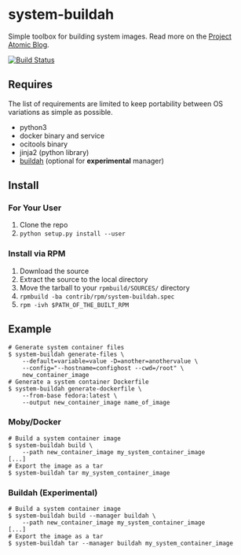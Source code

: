 # system-buildah
Simple toolbox for building system images. Read more on the [Project Atomic Blog](http://www.projectatomic.io/blog/2017/06/creating-system-containers/).

[![Build Status](https://travis-ci.org/ashcrow/system-buildah.svg)](https://travis-ci.org/ashcrow/system-buildah)

## Requires

The list of requirements are limited to keep portability between OS variations as simple as possible.

* python3
* docker binary and service
* ocitools binary
* jinja2 (python library)
* [buildah](https://github.com/projectatomic/buildah) (optional for **experimental** manager)

## Install

### For Your User
1. Clone the repo
2. ```python setup.py install --user```

### Install via RPM

1. Download the source
2. Extract the source to the local directory
3. Move the tarball to your ``rpmbuild/SOURCES/`` directory
4. ```rpmbuild -ba contrib/rpm/system-buildah.spec```
5. ```rpm -ivh $PATH_OF_THE_BUILT_RPM```

## Example

```shell
# Generate system container files
$ system-buildah generate-files \
    --default=variable=value -D=another=anothervalue \
    --config="--hostname=confighost --cwd=/root" \
    new_container_image
# Generate a system container Dockerfile
$ system-buildah generate-dockerfile \
    --from-base fedora:latest \
    --output new_container_image name_of_image
```

### Moby/Docker
```
# Build a system container image
$ system-buildah build \
    --path new_container_image my_system_container_image
[...]
# Export the image as a tar
$ system-buildah tar my_system_container_image
```

### Buildah (Experimental)
```
# Build a system container image
$ system-buildah build --manager buildah \
    --path new_container_image my_system_container_image
[...]
# Export the image as a tar
$ system-buildah tar --manager buildah my_system_container_image
```
